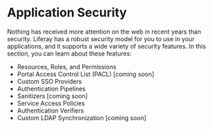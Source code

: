# Application Security [](id=application-security)

Nothing has received more attention on the web in recent years than security.
Liferay has a robust security model for you to use in your applications, and it
supports a wide variety of security features. In this section, you can learn
about these features: 

- Resources, Roles, and Permissions
- Portal Access Control List (PACL) [coming soon]
- Custom SSO Providers 
- Authentication Pipelines 
- Sanitizers [coming soon]
- Service Access Policies 
- Authentication Verifiers 
- Custom LDAP Synchronization [coming soon]
